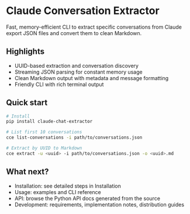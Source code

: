 # Claude Conversation Extractor

Fast, memory-efficient CLI to extract specific conversations from Claude export JSON files and convert them to clean Markdown.

## Highlights

- UUID-based extraction and conversation discovery
- Streaming JSON parsing for constant memory usage
- Clean Markdown output with metadata and message formatting
- Friendly CLI with rich terminal output

## Quick start

```bash
# Install
pip install claude-chat-extractor

# List first 10 conversations
cce list-conversations -i path/to/conversations.json

# Extract by UUID to Markdown
cce extract -u <uuid> -i path/to/conversations.json -o <uuid>.md
```

## What next?

- Installation: see detailed steps in Installation
- Usage: examples and CLI reference
- API: browse the Python API docs generated from the source
- Development: requirements, implementation notes, distribution guides

